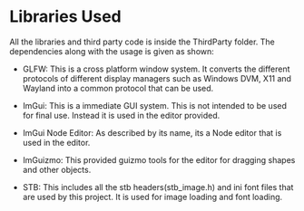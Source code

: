 # Libraries Used

All the libraries and third party code is inside the ThirdParty folder.
The dependencies along with the usage is given as shown:
+ GLFW: This is a cross platform window system. It converts the different protocols of
  different display managers such as Windows DVM, X11 and Wayland into a common protocol
  that can be used.

+ ImGui: This is a immediate GUI system. This is not intended to be used for final use. Instead it is used in the editor provided. 

+ ImGui Node Editor: As described by its name, its a Node editor that is used in the editor.
+ ImGuizmo: This provided guizmo tools for the editor for dragging shapes and other objects.
+ STB: This includes all the stb headers(stb_image.h) and ini font files that are used by this project. It is used for image loading and font loading.